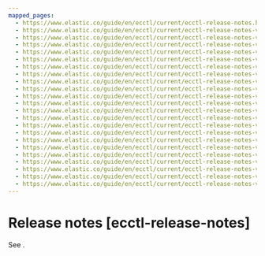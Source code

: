 ```yaml
---
mapped_pages:
  - https://www.elastic.co/guide/en/ecctl/current/ecctl-release-notes.html
  - https://www.elastic.co/guide/en/ecctl/current/ecctl-release-notes-v1.14.3.html
  - https://www.elastic.co/guide/en/ecctl/current/ecctl-release-notes-v1.14.2.html
  - https://www.elastic.co/guide/en/ecctl/current/ecctl-release-notes-v1.14.1.html
  - https://www.elastic.co/guide/en/ecctl/current/ecctl-release-notes-v1.14.0.html
  - https://www.elastic.co/guide/en/ecctl/current/ecctl-release-notes-v1.13.0.html
  - https://www.elastic.co/guide/en/ecctl/current/ecctl-release-notes-v1.12.0.html
  - https://www.elastic.co/guide/en/ecctl/current/ecctl-release-notes-v1.11.0.html
  - https://www.elastic.co/guide/en/ecctl/current/ecctl-release-notes-v1.10.0.html
  - https://www.elastic.co/guide/en/ecctl/current/ecctl-release-notes-v1.9.0.html
  - https://www.elastic.co/guide/en/ecctl/current/ecctl-release-notes-v1.8.0.html
  - https://www.elastic.co/guide/en/ecctl/current/ecctl-release-notes-v1.7.0.html
  - https://www.elastic.co/guide/en/ecctl/current/ecctl-release-notes-v1.6.0.html
  - https://www.elastic.co/guide/en/ecctl/current/ecctl-release-notes-v1.5.0.html
  - https://www.elastic.co/guide/en/ecctl/current/ecctl-release-notes-v1.4.0.html
  - https://www.elastic.co/guide/en/ecctl/current/ecctl-release-notes-v1.3.1.html
  - https://www.elastic.co/guide/en/ecctl/current/ecctl-release-notes-v1.3.0.html
  - https://www.elastic.co/guide/en/ecctl/current/ecctl-release-notes-v1.2.0.html
  - https://www.elastic.co/guide/en/ecctl/current/ecctl-release-notes-v1.1.0.html
  - https://www.elastic.co/guide/en/ecctl/current/ecctl-release-notes-v1.0.0.html
  - https://www.elastic.co/guide/en/ecctl/current/ecctl-release-notes-v1.0.0-beta3.html
  - https://www.elastic.co/guide/en/ecctl/current/ecctl-release-notes-v1.0.0-beta2.html
  - https://www.elastic.co/guide/en/ecctl/current/ecctl-release-notes-v1.0.0-beta1.html
---
```


# Release notes [ecctl-release-notes]

See [](/release-notes/index.md).
























